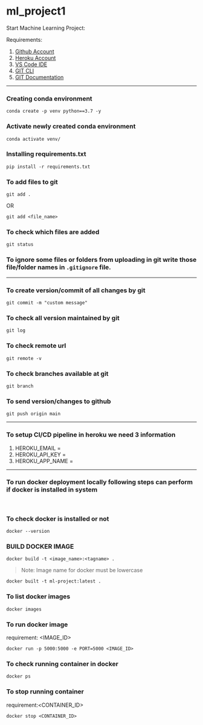 # ml_project1

Start Machine Learning Project:

Requirements:

1. [Github Account](https://github.com/)
2. [Heroku Account](https://id.heroku.com/login)
3. [VS Code IDE](https://code.visualstudio.com/download)
4. [GIT CLI](https://git-scm.com/downloads)
5. [GIT Documentation](https://git-scm.com/docs/gittutorial)
---

### Creating conda environment
```
conda create -p venv python==3.7 -y
```

### Activate newly created conda environment
```
conda activate venv/
```

### Installing requirements.txt
```
pip install -r requirements.txt
```

### To add files to git
```
git add .
```
OR
```
git add <file_name>
```

### To check which files are added
```
git status
```

### To ignore some files or folders from uploading in git write those file/folder names in `.gitignore` file.

---

### To create version/commit of all changes by git
```
git commit -m "custom message"
```

### To check all version maintained by git
```
git log
```

### To check remote url
```
git remote -v
```

### To check branches available at git
```
git branch
```

### To send version/changes to github
```
git push origin main
```

----

### To setup CI/CD pipeline in heroku we need 3 information

1. HEROKU_EMAIL = 
2. HEROKU_API_KEY = 
3. HEROKU_APP_NAME = 

---
### To run docker deployment locally following steps can perform if docker is installed in system
<br>

### To check docker is installed or not
```
docker --version
```

### BUILD DOCKER IMAGE
`docker build -t <image_name>:<tagname> .`
> Note: Image name for docker must be lowercase
```
docker built -t ml-project:latest .
```

### To list docker images
```
docker images
```

### To run docker image
requirement: <IMAGE_ID>
```
docker run -p 5000:5000 -e PORT=5000 <IMAGE_ID>
```

### To check running container in docker
```
docker ps
```

### To stop running container
requirement:<CONTAINER_ID>
```
docker stop <CONTAINER_ID>
```






